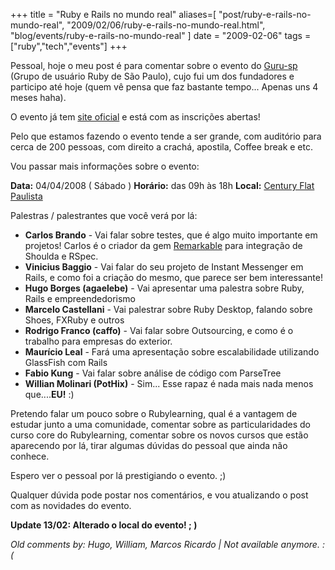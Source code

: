 +++
title = "Ruby e Rails no mundo real"
aliases=[
  "post/ruby-e-rails-no-mundo-real",
  "2009/02/06/ruby-e-rails-no-mundo-real.html",
  "blog/events/ruby-e-rails-no-mundo-real"
]
date = "2009-02-06"
tags = ["ruby","tech","events"]
+++

Pessoal, hoje o meu post é para comentar sobre o evento do
[Guru-sp](http://www.guru-sp.org/ "Site do Guru-sp") (Grupo de
usuário Ruby de São Paulo), cujo fui um dos fundadores e participo
até hoje (quem vê pensa que faz bastante tempo... Apenas uns 4 meses
haha).

O evento já tem [site oficial](http://www.temporealeventos.com.br/?area=130 "Site oficial do &quot;Ruby e Rails no mundo Real&quot;")
e está com as inscrições abertas!

Pelo que estamos fazendo o evento tende a ser grande, com auditório
para cerca de 200 pessoas, com direito a crachá, apostila, Coffee
break e etc.

Vou passar mais informações sobre o evento:

**Data:** 04/04/2008 ( Sábado )
**Horário:** das 09h às 18h
**Local:** [Century Flat Paulista](http://maps.google.com/maps?f=q&amp;source=s_q&amp;hl=en&amp;q=R.+Teixeira+da+Silva,+647+-+Vila+Mariana,+S%C3%A3o+Paulo+-+SP,+04002-033,+Brazil&amp;sll=-23.59426,-46.689743&amp;sspn=0.008003,0.019312&amp;g=R.+Funchal+411,+Itaim+Bibi,+S%C3%A3o+Paulo,+04551-060&amp;ie=UTF8&amp;cd=1&amp;geocode=FUdNmP4dyC44_Q&amp;split=0&amp;ll=-23.57211,-46.647284&amp;spn=0.008005,0.019312&amp;z=16 "Link para o local")

Palestras / palestrantes que você verá por lá:

* **Carlos Brando** - Vai falar sobre testes, que é algo muito importante em projetos! Carlos é o criador da gem [Remarkable](http://wiki.github.com/carlosbrando/remarkable "Remarkable") para integração de Shoulda e RSpec.
* **Vinicius Baggio** - Vai falar do seu projeto de Instant Messenger em Rails, e como foi a criação do mesmo, que parece ser bem interessante!
* **Hugo Borges (agaelebe)** - Vai apresentar uma palestra sobre Ruby, Rails e empreendedorismo
* **Marcelo Castellani** - Vai palestrar sobre Ruby Desktop, falando sobre Shoes, FXRuby e outros
* **Rodrigo Franco (caffo)** - Vai falar sobre Outsourcing, e como é o trabalho para empresas do exterior.
* **Maurício Leal** - Fará uma apresentação sobre escalabilidade utilizando GlassFish com Rails
* **Fabio Kung** - Vai falar sobre análise de código com ParseTree
* **Willian Molinari (PotHix)** - Sim... Esse rapaz é nada mais nada menos que....**EU!** :)

Pretendo falar um pouco sobre o Rubylearning, qual é a vantagem de
estudar junto a uma comunidade, comentar sobre as particularidades do
curso core do Rubylearning, comentar sobre os novos cursos que estão
aparecendo por lá, tirar algumas dúvidas do pessoal que ainda não
conhece.

Espero ver o pessoal por lá prestigiando o evento. ;)

Qualquer dúvida pode postar nos comentários, e vou atualizando o post
com as novidades do evento.

**Update 13/02: Alterado o local do evento! ; )**



_Old comments by: Hugo, William, Marcos Ricardo | Not available anymore. :(_
